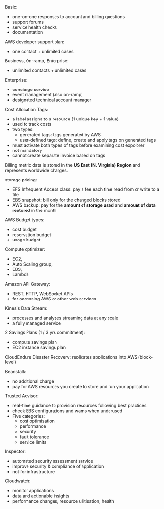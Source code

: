 
Basic: 
 - one-on-one responses to account and billing questions
 - support forums
 - service health checks
 - documentation

AWS developer support plan: 
 - one contact + unlimited cases

Business, On-ramp, Enterprise: 
 - unlimited contacts + unlimited cases

Enterprise:
 - concierge service
 - event management (also on-ramp)
 - designated technical account manager



Cost Allocation Tags:
 - a label assigns to a resource (1 unique key + 1 value)
 - used to track costs
 - two types: 
   - generated tags: tags generated by AWS
   - user-defined tags: define, create and apply tags on generated tags
 - must activate both types of tags before examining cost expolorer
 - not mandatory
 - cannot create separate invoice based on tags

Billing metric data is stored in the **US East (N. Virginia) Region** and represents worldwide charges.

storage pricing: 
 - EFS Infrequent Access class: pay a fee each time read from or write to a file
 - EBS snapshot: bill only for the changed blocks stored
 - AWS backup: pay for the **amount of storage used** and **amount of data restored** in the month


AWS Budget types:
 - cost budget
 - reservation budget
 - usage budget

Compute optimizer: 
 - EC2, 
 - Auto Scaling group, 
 - EBS, 
 - Lambda


Amazon API Gateway:
 - REST, HTTP, WebSocket APIs
 - for accessing AWS or other web services

Kinesis Data Stream:
 - processes and analyzes streaming data at any scale
 - a fully managed service

2 Savings Plans (1 / 3 yrs commitment):
 - compute savings plan
 - EC2 instance savings plan

CloudEndure Disaster Recovery: replicates applications into AWS (block-level)

Beanstalk: 
 - no additional charge
 - pay for AWS resources you create to store and run your application


Trusted Advisor:
 - real-time guidance to provision resources following best practices
 - check EBS configurations and warns when underused
 - Five categories:
   - cost optimisation
   - performance
   - security
   - fault tolerance
   - service limits

Inspector:
 - automated security assessment service
 - improve security & compliance of application
 - not for infrastructure

Cloudwatch:
 - monitor applications
 - data and actionable insights
 - performance changes, resource uilitisation, health 